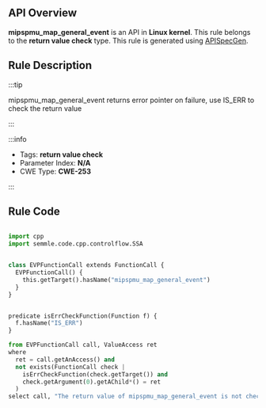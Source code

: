 ---
---


## API Overview
**mipspmu_map_general_event** is an API in **Linux kernel**. This rule belongs to the **return value check** type. This rule is generated using [APISpecGen](../../tools/APISpecGen).
## Rule Description

:::tip

mipspmu_map_general_event returns error pointer on failure, use IS_ERR to check the return value

:::

:::info

- Tags: **return value check**
- Parameter Index: **N/A**
- CWE Type: **CWE-253**

:::

## Rule Code
```python

import cpp
import semmle.code.cpp.controlflow.SSA


class EVPFunctionCall extends FunctionCall {
  EVPFunctionCall() {
    this.getTarget().hasName("mipspmu_map_general_event")
  }
}


predicate isErrCheckFunction(Function f) {
  f.hasName("IS_ERR") 
}

from EVPFunctionCall call, ValueAccess ret
where
  ret = call.getAnAccess() and
  not exists(FunctionCall check |
    isErrCheckFunction(check.getTarget()) and
    check.getArgument(0).getAChild*() = ret
  )
select call, "The return value of mipspmu_map_general_event is not checked with IS_ERR."
    
```